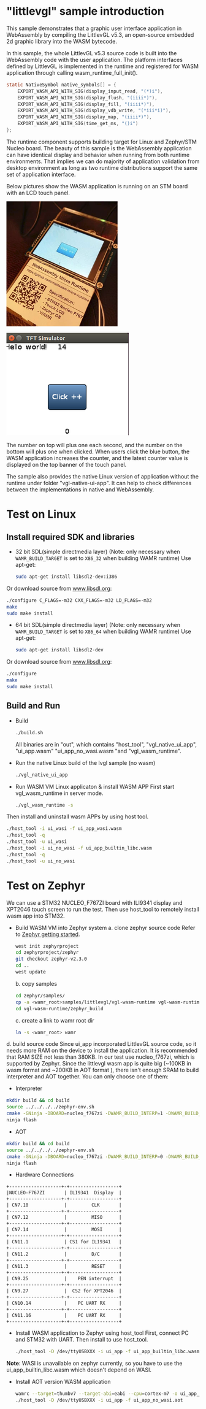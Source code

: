 "littlevgl" sample introduction
==============
This sample demonstrates that a graphic user interface application in WebAssembly by compiling the LittlevGL v5.3, an open-source embedded 2d graphic library into the WASM bytecode.

In this sample, the whole LittlevGL v5.3 source code is built into the WebAssembly code with the user application. The platform interfaces defined by LittlevGL is implemented in the runtime and registered for WASM application through calling wasm_runtime_full_init().

```C
static NativeSymbol native_symbols[] = {
    EXPORT_WASM_API_WITH_SIG(display_input_read, "(*)i"),
    EXPORT_WASM_API_WITH_SIG(display_flush, "(iiii*)"),
    EXPORT_WASM_API_WITH_SIG(display_fill, "(iiii*)"),
    EXPORT_WASM_API_WITH_SIG(display_vdb_write, "(*iii*i)"),
    EXPORT_WASM_API_WITH_SIG(display_map, "(iiii*)"),
    EXPORT_WASM_API_WITH_SIG(time_get_ms, "()i")
};
```

The runtime component supports building target for Linux and Zephyr/STM Nucleo board. The beauty of this sample is the WebAssembly application can have identical display and behavior when running from both runtime environments. That implies we can do majority of application validation from desktop environment as long as two runtime distributions support the same set of application interface.


Below pictures show the WASM application is running on an STM board with an LCD touch panel.

![WAMR UI SAMPLE](../../doc/pics/vgl_demo2.png "WAMR UI DEMO STM32")

![WAMR UI SAMPLE](../../doc/pics/vgl_demo_linux.png "WAMR UI DEMO LINUX")


The number on top will plus one each second, and the number on the bottom will plus one when clicked. When users click the blue button, the WASM application increases the counter, and the latest counter value is displayed on the top banner of the touch panel.

The sample also provides the native Linux version of application without the runtime under folder "vgl-native-ui-app". It can help to check differences between the implementations in native and WebAssembly.

Test on Linux
================================

Install required SDK and libraries
--------------
- 32 bit SDL(simple directmedia layer) (Note: only necessary when `WAMR_BUILD_TARGET` is set to `X86_32` when building WAMR runtime)
Use apt-get:
  ```bash
  sudo apt-get install libsdl2-dev:i386
  ```
Or download source from www.libsdl.org:
  ```bash
  ./configure C_FLAGS=-m32 CXX_FLAGS=-m32 LD_FLAGS=-m32
  make
  sudo make install
  ```
- 64 bit SDL(simple directmedia layer) (Note: only necessary when `WAMR_BUILD_TARGET` is set to `X86_64` when building WAMR runtime)
Use apt-get:
  ```bash
  sudo apt-get install libsdl2-dev
  ```
Or download source from www.libsdl.org:
  ```bash
  ./configure
  make
  sudo make install
  ```

Build and Run
--------------

- Build
  ```bash
  ./build.sh
  ```
    All binaries are in "out", which contains "host_tool", "vgl_native_ui_app", "ui_app.wasm" "ui_app_no_wasi.wasm "and "vgl_wasm_runtime".
- Run the native Linux build of the lvgl sample (no wasm)
  ```bash
  ./vgl_native_ui_app
  ```

- Run WASM VM Linux applicaton & install WASM APP
 First start vgl_wasm_runtime in server mode.
  ```bash
  ./vgl_wasm_runtime -s
  ```
 Then install and uninstall wasm APPs by using host tool.
  ```bash
  ./host_tool -i ui_wasi -f ui_app_wasi.wasm
  ./host_tool -q
  ./host_tool -u ui_wasi
  ./host_tool -i ui_no_wasi -f ui_app_builtin_libc.wasm
  ./host_tool -q
  ./host_tool -u ui_no_wasi
  ```

Test on Zephyr
================================
We can use a STM32 NUCLEO_F767ZI  board with ILI9341 display and XPT2046 touch screen to run the test. Then use host_tool to remotely install wasm app into STM32.
- Build WASM VM into Zephyr system
  a. clone zephyr source code
  Refer to [Zephyr getting started](https://docs.zephyrproject.org/latest/getting_started/index.html).

  ```bash
  west init zephyrproject
  cd zephyrproject/zephyr
  git checkout zephyr-v2.3.0
  cd ..
  west update
  ```

  b. copy samples
  ```bash
  cd zephyr/samples/
  cp -a <wamr_root>samples/littlevgl/vgl-wasm-runtime vgl-wasm-runtime
  cd vgl-wasm-runtime/zephyr_build
  ```
  c. create a link to wamr root dir
  ```bash
  ln -s <wamr_root> wamr
  ```

d. build source code
  Since ui_app incorporated LittlevGL source code, so it needs more RAM on the device to install the application.  It is recommended that RAM SIZE not less than 380KB. In our test use nucleo_f767zi, which is supported by Zephyr. Since the littlevgl wasm app is quite big (~100KB in wasm format and ~200KB in AOT format ), there isn't enough SRAM to build interpreter and AOT together. You can only choose one of them:

  - Interpreter
  ```bash
  mkdir build && cd build
  source ../../../../zephyr-env.sh
  cmake -GNinja -DBOARD=nucleo_f767zi -DWAMR_BUILD_INTERP=1 -DWAMR_BUILD_AOT=0 ..
  ninja flash
  ```

  - AOT
  ```bash
  mkdir build && cd build
  source ../../../../zephyr-env.sh
  cmake -GNinja -DBOARD=nucleo_f767zi -DWAMR_BUILD_INTERP=0 -DWAMR_BUILD_AOT=1 ..
  ninja flash
  ```

- Hardware Connections

```
+-------------------+-+------------------+
|NUCLEO-F767ZI       | ILI9341  Display  |
+-------------------+-+------------------+
| CN7.10             |         CLK       |
+-------------------+-+------------------+
| CN7.12             |         MISO      |
+-------------------+-+------------------+
| CN7.14             |         MOSI      |
+-------------------+-+------------------+
| CN11.1             | CS1 for ILI9341   |
+-------------------+-+------------------+
| CN11.2             |         D/C       |
+-------------------+-+------------------+
| CN11.3             |         RESET     |
+-------------------+-+------------------+
| CN9.25             |    PEN interrupt  |
+-------------------+-+------------------+
| CN9.27             |  CS2 for XPT2046  |
+-------------------+-+------------------+
| CN10.14            |    PC UART RX     |
+-------------------+-+------------------+
| CN11.16            |    PC UART RX     |
+-------------------+-+------------------+
```

- Install WASM application to Zephyr using host_tool
First, connect PC and STM32 with UART. Then install to use host_tool.
  ```bash
  ./host_tool -D /dev/ttyUSBXXX -i ui_app -f ui_app_builtin_libc.wasm
  ```
**Note**: WASI is unavailable on zephyr currently, so you have to use the ui_app_builtin_libc.wasm which doesn't depend on WASI.

- Install AOT version WASM application
  ```bash
  wamrc --target=thumbv7 --target-abi=eabi --cpu=cortex-m7 -o ui_app_no_wasi.aot ui_app_builtin_libc.wasm
  ./host_tool -D /dev/ttyUSBXXX -i ui_app -f ui_app_no_wasi.aot
  ```

